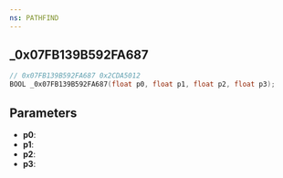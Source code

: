 ```yaml
---
ns: PATHFIND
---
```

## _0x07FB139B592FA687

```c
// 0x07FB139B592FA687 0x2CDA5012
BOOL _0x07FB139B592FA687(float p0, float p1, float p2, float p3);
```

## Parameters
* **p0**:
* **p1**:
* **p2**:
* **p3**:
